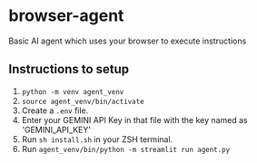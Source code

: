 # browser-agent

Basic AI agent which uses your browser to execute instructions

## Instructions to setup

1. `python -m venv agent_venv`
2. `source agent_venv/bin/activate`
3. Create a `.env` file.
4. Enter your GEMINI API Key in that file with the key named as 'GEMINI_API_KEY'
5. Run `sh install.sh` in your ZSH terminal. 
6. Run `agent_venv/bin/python -m streamlit run agent.py`

